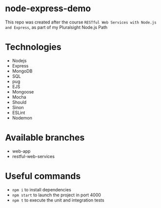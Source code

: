 # node-express-demo

This repo was created after the course `RESTful Web Services with Node.js and Express`, as part of my Pluralsight Node.js Path

# Technologies
- Nodejs
- Express
- MongoDB
- SQL
- pug
- EJS
- Mongoose
- Mocha
- Should
- Sinon
- ESLint
- Nodemon

# Available branches
- web-app
- restful-web-services

# Useful commands
- `npm i` to install dependencies
- `npm start` to launch the project in port 4000
- `npm t` to execute the unit and integration tests
